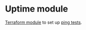 # Uptime module

[Terraform module](https://www.terraform.io/language/modules) to set up [ping tests](https://docs.microsoft.com/en-us/azure/azure-monitor/app/monitor-web-app-availability).
